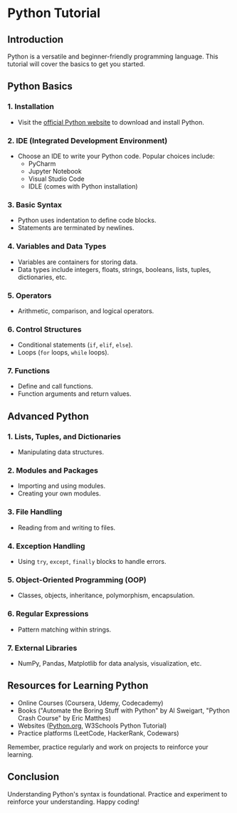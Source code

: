 # Python Tutorial

## Introduction
Python is a versatile and beginner-friendly programming language. This tutorial will cover the basics to get you started.

## Python Basics

### 1. Installation
- Visit the [official Python website](https://www.python.org/) to download and install Python.

### 2. IDE (Integrated Development Environment)
- Choose an IDE to write your Python code. Popular choices include:
  - PyCharm
  - Jupyter Notebook
  - Visual Studio Code
  - IDLE (comes with Python installation)

### 3. Basic Syntax
- Python uses indentation to define code blocks.
- Statements are terminated by newlines.

### 4. Variables and Data Types
- Variables are containers for storing data.
- Data types include integers, floats, strings, booleans, lists, tuples, dictionaries, etc.

### 5. Operators
- Arithmetic, comparison, and logical operators.

### 6. Control Structures
- Conditional statements (`if`, `elif`, `else`).
- Loops (`for` loops, `while` loops).

### 7. Functions
- Define and call functions.
- Function arguments and return values.

## Advanced Python

### 1. Lists, Tuples, and Dictionaries
- Manipulating data structures.

### 2. Modules and Packages
- Importing and using modules.
- Creating your own modules.

### 3. File Handling
- Reading from and writing to files.

### 4. Exception Handling
- Using `try`, `except`, `finally` blocks to handle errors.

### 5. Object-Oriented Programming (OOP)
- Classes, objects, inheritance, polymorphism, encapsulation.

### 6. Regular Expressions
- Pattern matching within strings.

### 7. External Libraries
- NumPy, Pandas, Matplotlib for data analysis, visualization, etc.

## Resources for Learning Python

- Online Courses (Coursera, Udemy, Codecademy)
- Books ("Automate the Boring Stuff with Python" by Al Sweigart, "Python Crash Course" by Eric Matthes)
- Websites ([Python.org](https://www.python.org/), W3Schools Python Tutorial)
- Practice platforms (LeetCode, HackerRank, Codewars)

Remember, practice regularly and work on projects to reinforce your learning.

## Conclusion

Understanding Python's syntax is foundational. Practice and experiment to reinforce your understanding. Happy coding!

<div align="right" style="position: absolute; bottom: 10px; right: 10px;">
   <a href="https://github.com/ravi26067/DSA_Python/blob/master/Python/tutorial/basic_syntax.md" style="color: transparent; text-decoration: none;">Next</a>
</div>
